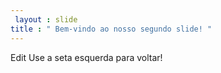 ```yaml
---
 layout : slide 
title : " Bem-vindo ao nosso segundo slide! "
---
```

Edit
Use a seta esquerda para voltar!
